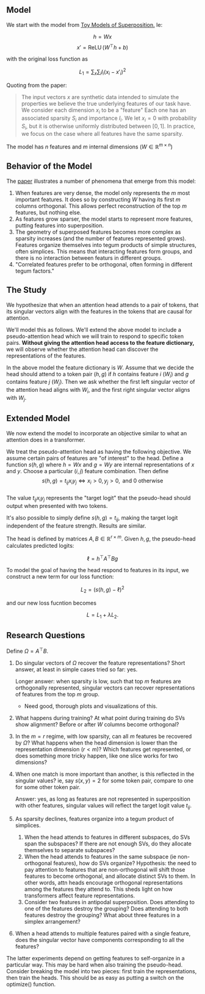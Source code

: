 ## Model

We start with the model from [Toy Models of Superposition.](https://transformer-circuits.pub/2022/toy_model/index.html) Ie:

$$ h = Wx $$
$$ x' = \operatorname{ReLU}(W^\top h + b) $$

with the original loss function as

$$ L_1 = \sum_x \sum_i I_i (x_i - x'_i)^2 $$

Quoting from the paper:

>The input vectors $x$ are synthetic data intended to simulate the properties we believe the true underlying features of our task have. We consider each dimension $x_i$ to be a "feature" Each one has an associated sparsity $S_i$ and importance $I_i$. We let $x_i = 0$ with probability $S_i$, but it is otherwise uniformly distributed between $[0, 1]$.
>In practice, we focus on the case where all features have the same sparsity.

The model has $n$ features and $m$ internal dimensions ($W \in \mathbb{R}^{m\times n})$

## Behavior of the Model

The [paper](https://transformer-circuits.pub/2022/toy_model/index.html) illustrates a number of phenomena that emerge from this model:

1. When features are very dense, the model only represents the $m$ most important features.  It does so by constructing $W$ having its first $m$ columns orthogonal.   This allows perfect reconstruction of the top $m$ features, but nothing else.
1. As features grow sparser, the model starts to represent more features, putting features into superposition.
1. The geometry of superposed features becomes more complex as sparsity increases (and the number of features represented grows).   Features organize themselves into tegum products of simple structures, often simplices.   This means that interacting features form groups, and there is no interaction between featurs in different groups.
1. "Correlated features prefer to be orthogonal, often forming in different tegum factors."

## The Study

We hypothesize that when an attention head attends to a pair of tokens, that its singular vectors align with the features in the tokens that are causal for attention.

We'll model this as follows.   We'll extend the above model to include a pseudo-attention head which we will train to respond to specific token pairs. __Without giving the attention head access to the feature dictionary,__ we will observe whether the attention head can discover the representations of the features.

In the above model the feature dictionary is $W$.  Assume that we decide the head should attend to a token pair $(h, g)$ if $h$ contains feature $i$ ($W_i$) and $g$ contains feature $j$ ($W_j$).   Then we ask whether the first left singular vector of the attention head aligns with $W_i$, and the first right singular vector aligns with $W_j$. 

## Extended Model

We now extend the model to incorporate an objective similar to what an attention does in a transformer.

We treat the pseudo-attention head as having the following objective.  We assume certain pairs of features are "of interest" to the head.  Define a function $s(h, g)$ where $h = Wx$ and $g = Wy$ are internal representations of $x$ and $y$.  Choose a particular $(i, j)$ feature combination.  Then define
$$ s(h, g) = t_{ij} x_i y_j \iff x_i > 0, y_j > 0, \text{ and } 0 \text{ otherwise } $$  
The value $t_{ij} x_i y_j$ represents the "target logit" that the pseudo-head should output when presented with two tokens.  

It's also possible to simply define $s(h, g) = t_{ij}$, making the target logit independent of the feature strength.  Results are similar. 

The head is defined by matrices $A, B \in \mathbb{R}^{r\times m}$.  Given $h, g$, the pseudo-head calculates predicted logits:

$$ \ell = h^\top A^\top B g $$

To model the goal of having the head respond to features in its input, we construct a new term for our loss function:

$$ L_2 = (s(h, g) - \ell)^2 $$

and our new loss fucntion becomes 

$$ L = L_1 + \lambda L_2. $$

## Research Questions

Define $\Omega = A^\top B$. 

1. Do singular vectors of $\Omega$ recover the feature representations?   Short answer, at least in simple cases tried so far: yes.  

    Longer answer: when sparsity is low, such that top $m$ features are orthogonally represented, singular vectors can recover representations of features from the top $m$ group.
    * Need good, thorough plots and visualizations of this. 

1. What happens during training?   At what point during training do SVs show alignment?  Before or after $W$ columns become orthogonal?
1. In the $m = r$ regime, with low sparsity, can all $m$ features be recovered by $\Omega$?  What happens when the head dimension is lower than the representation dimension ($r < m$)?   Which features get represented, or does something more tricky happen, like one slice works for two dimensions?
1. When one match is more important than another, is this reflected in the singular values?  ie, say $s(x, y) = 2$ for some token pair, compare to one for some other token pair.  

    Answer: yes, as long as features are not represented in superposition with other features, singular values will reflect the target logit value $t_{ij}$.

1. As sparsity declines, features organize into a tegum product of simplices.  
    1. When the head attends to features in different subspaces, do SVs span the subspaces?   If there are not enough SVs, do they allocate themselves to separate subspaces?
    1. When the head attends to features in the same subspace (ie non-orthogonal features), how do SVs organize?  Hypothesis: the need to pay attention to features that are non-orthogonal will shift those features to become orthogonal, and allocate distinct SVs to them.  In other words, attn heads encourage orthogonal representations among the features they attend to.  This sheds light on how transformers affect feature representations. 
    1. Consider two features in antipodal superposition.   Does attending to one of the features destroy the grouping?  Does attending to both features destroy the grouping?   What about three features in a simplex arrangement?
1. When a head attends to multiple features paired with a single feature, does the singular vector have components corresponding to all the features?

The latter experiments depend on getting features to self-organize in a particular way.  This may be hard when also training the pseudo-head.   Consider breaking the model into two pieces: first train the representations, then train the heads.  This should be as easy as putting a switch on the optimize() function.


